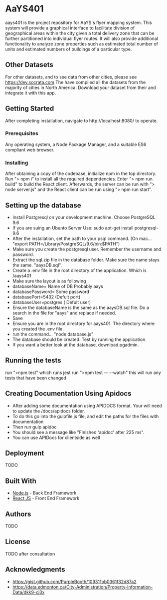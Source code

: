 # AaYS401

aays401 is the project repository for AaYS's flyer mapping system. This system will provide a graphical interface to facilitate division of geographical areas within the city given a total delivery zone that can be further partitioned into individual flyer routes. It will also provide additional functionality to analyze zone properties such as estimated total number of units and estimated numbers of buildings of a particular type. 

## Other Datasets
For other datasets, and to see data from other cities, please see https://dev.socrata.com
The have compiled all the datasets from the majority of cities in North America.
Download your dataset from their and integrate it with this app.

## Getting Started

After completing installation, navigate to http://localhost:8080/ to operate.

### Prerequisites

Any operating system, a Node Package Manager, and a suitable ES6 compliant web browser.

### Installing

After obtaining a copy of the codebase, initialize npm in the top directory. Run "> npm i" to install all the required dependencies. Enter "> npm run build" to build the React client. Afterwards, the server can be run with "> node server.js" and the React client can be run using "> npm run start".

## Setting up the database
* Install Postgresql on your development machine. Choose PostgreSQL 9.6
* If you are suing an Ubunto Server Use: sudo apt-get install postgresql-9.6
* After the installation, set the path to your psql command. (On mac... "export PATH=/Library/PostgreSQL/9.6/bin:$PATH")
* Make sure you create the postgresql user. Remember the username and password.
* Extract the sql.zip file in the database folder. Make sure the name stays the same. "aaysDB.sql".
* Create a .env file in the root directory of the application. Which is /aays401
* Make sure the layout is as following 
* databaseName= Name of DB Probably aays
* databasePassword= Some password
* databasePort=5432 (Defult port)
* databaseUser=postgres ( Defult user)
* Ensure the databaseName is the same as the aaysDB.sql file. Do a search in the file for "aays" and replace if needed.
* Save
* Ensure you are in the root directory for aays401. The directory where you created the .env file.
* run the command... "node database.js"
* The database should be created. Test by running the application.
* If you want a better look at the database, download pgadmin.

## Running the tests

run ">npm test" which runs jest
run ">npm test -- --watch" this will run any tests that have been changed  

## Creating Documentation Using Apidocs

* After adding some documentation using APIDOCS format. Your will need to update the /docs/apidocs folder.
* To do this go into the gulpfile.js file, and edit the paths for the files with documentation
* Then run gulp apidoc
* You should see a message like "Finished 'apidoc' after 225 ms".
* You can use APIDocs for clientside as well

## Deployment

TODO

## Built With

* [Node.js](https://nodejs.org/en/about/) - Back End Framework
* [React JS](https://facebook.github.io/react/) - Front End Framework

## Authors

TODO

## License

TODO after consultation

## Acknowledgments

* https://gist.github.com/PurpleBooth/109311bb0361f32d87a2
* https://data.edmonton.ca/City-Administration/Property-Information-Data/dkk9-cj3x
